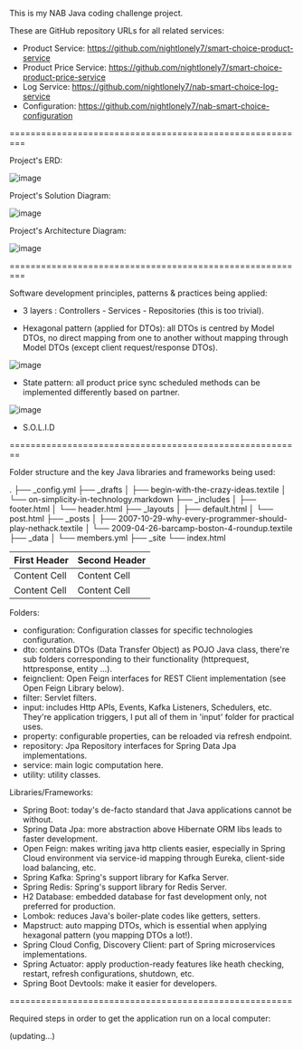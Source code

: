 
This is my NAB Java coding challenge project.

These are GitHub repository URLs for all related services:

- Product Service: https://github.com/nightlonely7/smart-choice-product-service
- Product Price Service: https://github.com/nightlonely7/smart-choice-product-price-service
- Log Service: https://github.com/nightlonely7/nab-smart-choice-log-service
- Configuration: https://github.com/nightlonely7/nab-smart-choice-configuration


=========================================================


Project's ERD: 

![image](https://user-images.githubusercontent.com/41773948/116013155-d3762400-a658-11eb-856f-f37731274d7b.png)



Project's Solution Diagram:

![image](https://user-images.githubusercontent.com/41773948/116012389-66608f80-a654-11eb-82e6-d7b53253ffa2.png)



Project's Architecture Diagram:

![image](https://user-images.githubusercontent.com/41773948/116015040-1f799680-a662-11eb-9ff9-9a9536cf4465.png)



=========================================================


Software development principles, patterns & practices being applied:

 
 - 3 layers : Controllers - Services - Repositories (this is too trivial).

 - Hexagonal pattern (applied for DTOs): all DTOs is centred by Model DTOs, no direct mapping from one to another without mapping through Model DTOs (except client request/response DTOs).


![image](https://user-images.githubusercontent.com/41773948/116012376-4af58480-a654-11eb-8dde-07633295ede0.png)

 
 - State pattern: all product price sync scheduled methods can be implemented differently based on partner.


![image](https://user-images.githubusercontent.com/41773948/116015161-944cd080-a662-11eb-84c0-955ccb7298d8.png)


- S.O.L.I.D

========================================================

Folder structure and the key Java libraries and frameworks being used:

.
├── _config.yml
├── _drafts
│   ├── begin-with-the-crazy-ideas.textile
│   └── on-simplicity-in-technology.markdown
├── _includes
│   ├── footer.html
│   └── header.html
├── _layouts
│   ├── default.html
│   └── post.html
├── _posts
│   ├── 2007-10-29-why-every-programmer-should-play-nethack.textile
│   └── 2009-04-26-barcamp-boston-4-roundup.textile
├── _data
│   └── members.yml
├── _site
└── index.html

| First Header  | Second Header |
| ------------- | ------------- |
| Content Cell  | Content Cell  |
| Content Cell  | Content Cell  |

Folders:

- configuration: Configuration classes for specific technologies configuration.
- dto: contains DTOs (Data Transfer Object) as POJO Java class, there're sub folders corresponding to their functionality (httprequest, httpresponse, entity ...).
- feignclient: Open Feign interfaces for REST Client implementation (see Open Feign Library below).
- filter: Servlet filters.
- input: includes Http APIs, Events, Kafka Listeners, Schedulers, etc. They're application triggers, I put all of them in 'input' folder for practical uses.
- property: configurable properties, can be reloaded via refresh endpoint.
- repository: Jpa Repository interfaces for Spring Data Jpa implementations. 
- service: main logic computation here.
- utility: utility classes.

Libraries/Frameworks:

- Spring Boot: today's de-facto standard that Java applications cannot be without.
- Spring Data Jpa: more abstraction above Hibernate ORM libs leads to faster development.
- Open Feign: makes writing java http clients easier, especially in Spring Cloud environment via service-id mapping through Eureka, client-side load balancing, etc.
- Spring Kafka: Spring's support library for Kafka Server.
- Spring Redis: Spring's support library for Redis Server.
- H2 Database: embedded database for fast development only, not preferred for production.
- Lombok: reduces Java's boiler-plate codes like getters, setters.
- Mapstruct: auto mapping DTOs, which is essential when applying hexagonal pattern (you mapping DTOs a lot!).
- Spring Cloud Config, Discovery Client: part of Spring microservices implementations.
- Spring Actuator: apply production-ready features like heath checking, restart, refresh configurations, shutdown, etc.
- Spring Boot Devtools: make it easier for developers.


======================================================

Required steps in order to get the application run on a local computer:

(updating...)
